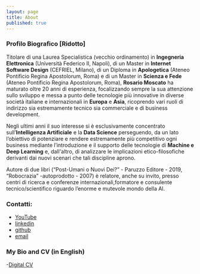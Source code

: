 ```yaml
---
layout: page
title: About
published: true
---
```


### Profilo Biografico [Ridotto]
Titolare di una Laurea Specialistica (vecchio ordinamento) in **Ingegneria Elettronica** (Università Federico II, Napoli), di un Master in **Internet Software Design** (CEFRIEL, Milano), di un Diploma in **Apologetica** (Ateneo Pontificio Regina Apostolorum, Roma) e di un Master in **Scienza e Fede** (Ateneo Pontificio Regina Apostolorum, Roma), **Rosario Moscato** ha maturato oltre 20 anni di esperienza, focalizzando sempre la sua attenzione sullo sviluppo e messa a punto delle tecnologie più innovative in diverse società italiane e internazionali in **Europa** e **Asia**, ricoprendo vari ruoli di indirizzo sia estremamente tecnico sia commerciale e di business development.

Negli ultimi anni il suo interesse si è esclusivamente concentrato sull’**Intelligenza Artificiale** e la **Data Science** perseguendo, da un lato l’obiettivo di potenziare e rendere estremamente più competitivo ogni business mediante l’introduzione e il supporto delle tecnologie di **Machine e Deep Learning** e, dall'altro, di analizzare le implicazioni etico-filosofiche derivanti dai nuovi scenari che tali discipline aprono.

Autore   di   due   libri   (“Post-Umani   o   Nuovi   Dei?”   -   Paruzzo   Editore   -   2019,   “Robocrazia”   -autoprodotto - 2007) è relatore, anche su invito, presso centri di ricerca e conferenze internazionali,formatore e consulente  tecnico/scientifico riguardo l’enorme e mutevole mondo della AI.

### Contatti:
- [YouTube](https://www.youtube.com/channel/UCDn-FahQNJQOekLrOcR7-7Q "YouTube")
- [linkedin](https://www.linkedin.com/in/rosariomoscato/ "linkedin")
- [github](https://github.com/rosariomoscato "github")
- [email](mailto:rosariomoscatolab@gmail.com "email")

### My Bio and CV (in English)
-[Digital CV](https://rosariomoscatocv.streamlit.app/)
